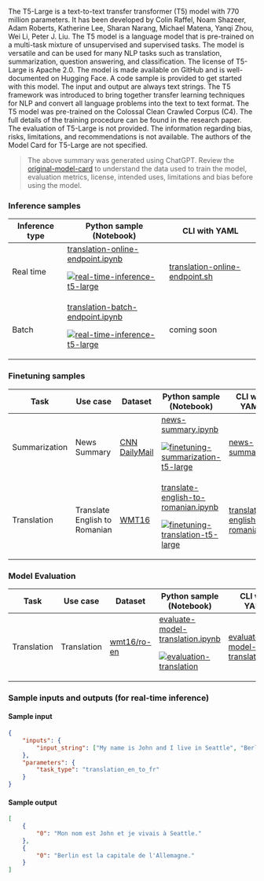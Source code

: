 The T5-Large is a text-to-text transfer transformer (T5) model with 770 million parameters. It has been developed by Colin Raffel, Noam Shazeer, Adam Roberts, Katherine Lee, Sharan Narang, Michael Matena, Yanqi Zhou, Wei Li, Peter J. Liu. The T5 model is a language model that is pre-trained on a multi-task mixture of unsupervised and supervised tasks. The model is versatile and can be used for many NLP tasks such as translation, summarization, question answering, and classification. The license of T5-Large is Apache 2.0. The model is made available on GitHub and is well-documented on Hugging Face.  A code sample is provided to get started with this model. The input and output are always text strings. The T5 framework was introduced to bring together transfer learning techniques for NLP and convert all language problems into the text to text format. The T5 model was pre-trained on the Colossal Clean Crawled Corpus (C4). The full details of the training procedure can be found in the research paper. The evaluation of T5-Large is not provided. The information regarding bias, risks, limitations, and recommendations is not available. The authors of the Model Card for T5-Large are not specified.

> The above summary was generated using ChatGPT. Review the <a href="https://huggingface.co/t5-large" target="_blank">original-model-card</a> to understand the data used to train the model, evaluation metrics, license, intended uses, limitations and bias before using the model.

### Inference samples

Inference type|Python sample (Notebook)|CLI with YAML
|--|--|--|
Real time|<a href="https://aka.ms/azureml-infer-online-sdk-translation" target="_blank">translation-online-endpoint.ipynb</a><p><a href="https://github.com/Azure/azureml-oss-models/actions/workflows/real-time-inference-t5-large_nb.yaml"><img alt="real-time-inference-t5-large" src="https://github.com/Azure/azureml-oss-models/actions/workflows/real-time-inference-t5-large_nb.yaml/badge.svg"/></a></p>|<a href="https://aka.ms/azureml-infer-online-cli-translation" target="_blank">translation-online-endpoint.sh</a>
Batch |<a href="https://aka.ms/azureml-infer-batch-sdk-translation" target="_blank">translation-batch-endpoint.ipynb</a><p><a href="https://github.com/Azure/azureml-oss-models/actions/workflows/real-time-inference-t5-large_nb.yaml"><img alt="real-time-inference-t5-large" src="https://github.com/Azure/azureml-oss-models/actions/workflows/real-time-inference-t5-large_nb.yaml/badge.svg"/></a></p>| coming soon


### Finetuning samples

Task|Use case|Dataset|Python sample (Notebook)|CLI with YAML
|--|--|--|--|--|
Summarization|News Summary|<a href="https://huggingface.co/datasets/cnn_dailymail" target="_blank">CNN DailyMail</a>|<a href="https://aka.ms/azureml-ft-sdk-news-summary" target="_blank">news-summary.ipynb</a><p><a href="https://github.com/Azure/azureml-oss-models/actions/workflows/finetuning-summarization-t5-large_nb.yaml"><img alt="finetuning-summarization-t5-large" src="https://github.com/Azure/azureml-oss-models/actions/workflows/finetuning-summarization-t5-large_nb.yaml/badge.svg"/></a></p>|<a href="https://aka.ms/azureml-ft-cli-news-summary" target="_blank">news-summary.sh</a>
Translation|Translate English to Romanian|<a href="https://huggingface.co/datasets/cnn_dailymail" target="_blank">WMT16</a>|<a href="https://aka.ms/azureml-ft-sdk-translation" target="_blank">translate-english-to-romanian.ipynb</a><p><a href="https://github.com/Azure/azureml-oss-models/actions/workflows/finetuning-translation-t5-large_nb.yaml"><img alt="finetuning-translation-t5-large" src="https://github.com/Azure/azureml-oss-models/actions/workflows/finetuning-stranslation-t5-large_nb.yaml/badge.svg"/></a></p>|<a href="https://aka.ms/azureml-ft-cli-translation" target="_blank">translate-english-to-romanian.sh</a>


### Model Evaluation

Task| Use case| Dataset| Python sample (Notebook)| CLI with YAML
|--|--|--|--|--|
Translation | Translation | <a href="https://huggingface.co/datasets/wmt16/viewer/ro-en/train" target="_blank">wmt16/ro-en</a> | <a href="https://aka.ms/azureml-eval-sdk-translation" target="_blank">evaluate-model-translation.ipynb</a> <p><a href="https://github.com/Azure/azureml-oss-models/actions/workflows/evaluation-translation_nb.yaml"><img alt="evaluation-translation" src="https://github.com/Azure/azureml-oss-models/actions/workflows/evaluation-translation_nb.yaml/badge.svg"/></a></p> | <a href="https://aka.ms/azureml-eval-cli-translation" target="_blank">evaluate-model-translation.yml</a>


### Sample inputs and outputs (for real-time inference)

#### Sample input
```json
{
    "inputs": {
        "input_string": ["My name is John and I live in Seattle", "Berlin is the capital of Germany."]
    },
    "parameters": {
        "task_type": "translation_en_to_fr"
    }
}
```

#### Sample output
```json
[
    {
        "0": "Mon nom est John et je vivais à Seattle."
    },
    {
        "0": "Berlin est la capitale de l'Allemagne."
    }
]
```
